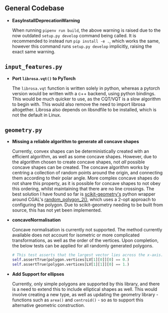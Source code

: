 ## General Codebase

-	**EasyInstallDeprecationWarning**

	When running `pipenv run build`, the above warning is raised due to the now outdated `setup.py develop` command being called. It is recommended to instead run `pip install -e .`, which works the same, however this command runs `setup.py develop` implicitly, raising the exact same warning.

## `input_features.py`

-   **Port `librosa.vqt()` to PyTorch**

    The `librosa.vqt` function is written solely in python, whereas a pytorch version would be written with a c++ backend, using python bindings. This would be much quicker to use, as the CQT/VQT is a slow algorithm to begin with. This would also remove the need to import librosa altogether. Librosa also depends on libsndfile to be installed, which is not the default in Linux. 

## `geometry.py`

-   **Missing a reliable algorithm to generate all concave shapes**

    Currently, convex shapes can be deterministically created with an efficient algorithm, as well as some concave shapes. However, due to the algorithm chosen to create concave shapes, not _all_ possible concave shapes can be created. The concave algorithm works by centring a collection of random points around the origin, and connecting them according to their polar angle. More complex concave shapes do not share this property, as it is possible for concave shapes to not obey this ordering, whilst maintaining that there are no line crossings. The best solution I have found so far is [scikit-geometry's](https://github.com/scikit-geometry/scikit-geometry) python wrapper around CGAL's [random_polygon_2()](https://doc.cgal.org/latest/Generator/group__PkgGeneratorsRef.html#gaa8cb58e4cc9ab9e225808799b1a61174), which uses a 2-opt approach to configuring the polygon. Due to scikit-geometry needing to be built from source, this has not yet been implemented.

-   **concaveNormalisation**

    Concave normalisation is currently not supported. The method currently available does not account for isometric or more complicated transformations, as well as the order of the vertices. Upon completion, the below tests can be applied for all randomly generated polygons.
	```python
	# This test asserts that the largest vector lies across the x-axis.
	self.assertTrue(polygon.vertices[LV[1][0]][0] == 0.)
	self.assertTrue(polygon.vertices[LV[1][1]][0] == 1.)
	```

-	**Add Support for ellipses**

	Currently, only simple polygons are supported by this library, and there is a need to extend this to include elliptical shapes as well. This would involve creating a new type, as well as updating the geometry library - functions such as `area()` and `centroid()` - so as to support this alternative geometric construction.
